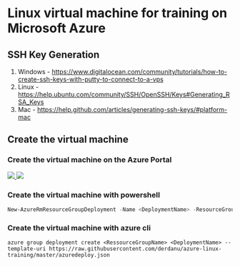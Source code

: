 # Linux virtual machine for training on Microsoft Azure 

## SSH Key Generation

1. Windows - https://www.digitalocean.com/community/tutorials/how-to-create-ssh-keys-with-putty-to-connect-to-a-vps
2. Linux - https://help.ubuntu.com/community/SSH/OpenSSH/Keys#Generating_RSA_Keys
3. Mac - https://help.github.com/articles/generating-ssh-keys/#platform-mac

## Create the virtual machine
### Create the  virtual machine on the Azure Portal

<a href="https://portal.azure.com/#create/Microsoft.Template/uri/https%3A%2F%2Fraw.githubusercontent.com%2Fderdanu%2Fazure-linux-training%2Fmaster%2Fazuredeploy.json" target="_blank">
    <img src="http://azuredeploy.net/deploybutton.png"/>
</a>
<a href="http://armviz.io/#/?load=https%3A%2F%2Fraw.githubusercontent.com%2Fderdanu%2Fazure-linux-training%2Fmaster%2Fazuredeploy.json" target="_blank">
    <img src="http://armviz.io/visualizebutton.png"/>
</a>

### Create the virtual machine with powershell

```powershell
New-AzureRmResourceGroupDeployment -Name <DeploymentName> -ResourceGroupName <RessourceGroupName> -TemplateUri https://raw.githubusercontent.com/derdanu/azure-linux-training/master/azuredeploy.json
```

### Create the virtual machine with azure cli
```
azure group deployment create <RessourceGroupName> <DeploymentName> --template-uri https://raw.githubusercontent.com/derdanu/azure-linux-training/master/azuredeploy.json
```
